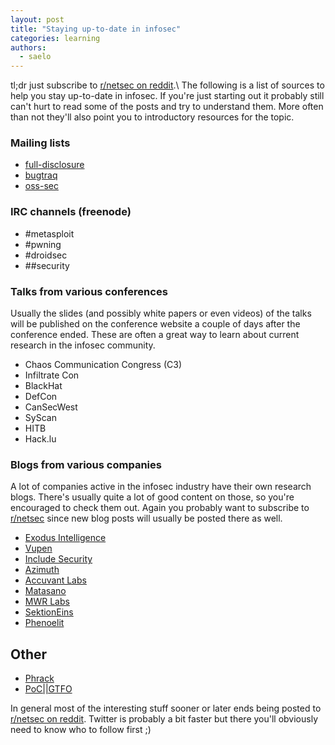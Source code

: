 ```yaml
---
layout: post
title: "Staying up-to-date in infosec"
categories: learning
authors:
  - saelo
---
```


tl;dr just subscribe to [r/netsec on reddit](http://www.reddit.com/r/netsec/).\\
The following is a list of sources to help you stay up-to-date in infosec. If you're just starting out it probably still can't hurt to read some of the posts and try to understand them. More often than not they'll also point you to introductory resources for the topic.

### Mailing lists
- [full-disclosure](http://seclists.org/fulldisclosure/)
- [bugtraq](http://seclists.org/bugtraq/)
- [oss-sec](http://seclists.org/oss-sec/)

### IRC channels (freenode)
- \#metasploit
- \#pwning
- \#droidsec
- \#\#security

### Talks from various conferences

Usually the slides (and possibly white papers or even videos) of the talks will be published on the conference website a couple of days after the conference ended. These are often a great way to learn about current research in the infosec community.

- Chaos Communication Congress (C3)
- Infiltrate Con
- BlackHat
- DefCon
- CanSecWest
- SyScan
- HITB
- Hack.lu

### Blogs from various companies

A lot of companies active in the infosec industry have their own research blogs. There's usually quite a lot of good content on those, so you're encouraged to check them out. Again you probably want to subscribe to [r/netsec](http://www.reddit.com/r/netsec/) since new blog posts will usually be posted there as well.

- [Exodus Intelligence](http://blog.exodusintel.com/)
- [Vupen](http://www.vupen.com/blog/)
- [Include Security](http://blog.includesecurity.com/)
- [Azimuth](http://blog.azimuthsecurity.com/)
- [Accuvant Labs](http://www.accuvant.com/blog/)
- [Matasano](http://matasano.com/research/)
- [MWR Labs](http://labs.mwrinfosecurity.com/blog)
- [SektionEins](https://www.sektioneins.de/en/categories/blog.html)
- [Phenoelit](http://phenoelit.org/blog/)

## Other
- [Phrack](http://www.phrack.org/)
- [PoC\|\|GTFO](https://www.alchemistowl.org/pocorgtfo/)

In general most of the interesting stuff sooner or later ends being posted to [r/netsec on reddit](http://www.reddit.com/r/netsec/).
Twitter is probably a bit faster but there you'll obviously need to know who to follow first ;)
